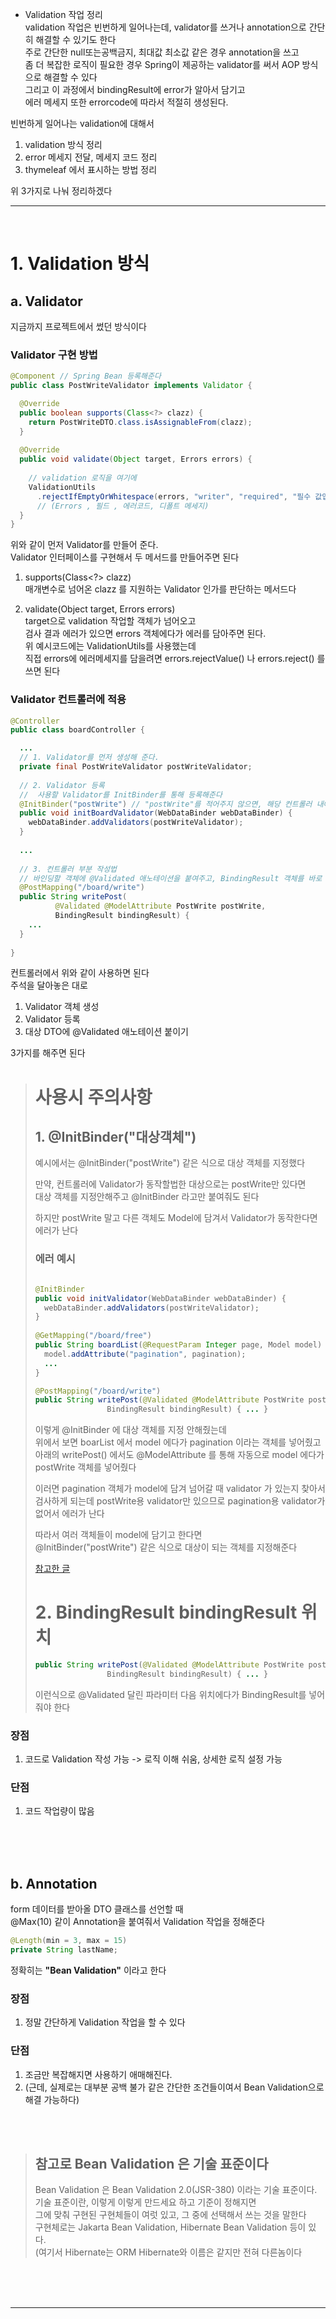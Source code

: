 - Validation 작업 정리  
validation 작업은 빈번하게 일어나는데, validator를 쓰거나 annotation으로 간단히 해결할 수 있기도 한다  
주로 간단한 null또는공백금지, 최대값 최소값 같은 경우 annotation을 쓰고  
좀 더 복잡한 로직이 필요한 경우 Spring이 제공하는 validator를 써서 AOP 방식으로 해결할 수 있다  
그리고 이 과정에서 bindingResult에 error가 알아서 담기고  
에러 메세지 또한 errorcode에 따라서 적절히 생성된다.  
  
빈번하게 일어나는 validation에 대해서   
  
1. validation 방식 정리  
2. error 메세지 전달, 메세지 코드 정리  
3. thymeleaf 에서 표시하는 방법 정리  
  
위 3가지로 나눠 정리하겠다  

--- 
  
<br>  
  

# 1. Validation 방식  
  
## a. Validator  
지금까지 프로젝트에서 썼던 방식이다  
  
### Validator 구현 방법  
```java
@Component // Spring Bean 등록해준다
public class PostWriteValidator implements Validator {

  @Override
  public boolean supports(Class<?> clazz) {
    return PostWriteDTO.class.isAssignableFrom(clazz);
  }
  
  @Override
  public void validate(Object target, Errors errors) {
    
    // validation 로직을 여기에
    ValidationUtils
      .rejectIfEmptyOrWhitespace(errors, "writer", "required", "필수 값입니다.");   
      // (Errors , 필드 , 에러코드, 디폴트 메세지)
  }
}
```

위와 같이 먼저 Validator를 만들어 준다.  
Validator 인터페이스를 구현해서 두 메서드를 만들어주면 된다  
  
1. supports(Class\<?> clazz)    
매개변수로 넘어온 clazz 를 지원하는 Validator 인가를 판단하는 메서드다  
  
2. validate(Object target, Errors errors)  
target으로 validation 작업할 객체가 넘어오고   
검사 결과 에러가 있으면 errors 객체에다가 에러를 담아주면 된다.  
위 예시코드에는 ValidationUtils를 사용했는데   
직접 errors에 에러메세지를 담을려면 errors.rejectValue() 나 errors.reject() 를 쓰면 된다  
  
### Validator 컨트롤러에 적용  
```java
@Controller
public class boardController {

  ...
  // 1. Validator를 먼저 생성해 준다.
  private final PostWriteValidator postWriteValidator;
  
  // 2. Validator 등록  
  //  사용할 Validator를 InitBinder를 통해 등록해준다   
  @InitBinder("postWrite") // "postWrite"를 적어주지 않으면, 해당 컨트롤러 내에 다른 바인딩 작업에서 영향을 미친다  
  public void initBoardValidator(WebDataBinder webDataBinder) {
    webDataBinder.addValidators(postWriteValidator);
  }
  
  ...
  
  // 3. 컨트롤러 부분 작성법
  // 바인딩할 객체에 @Validated 애노테이션을 붙여주고, BindingResult 객체를 바로 다음 파라미터로 붙여준다  
  @PostMapping("/board/write")
  public String writePost(
          @Validated @ModelAttribute PostWrite postWrite,
          BindingResult bindingResult) {
    ...   
  }
  
}
```
  
컨트롤러에서 위와 같이 사용하면 된다   
주석을 달아놓은 대로   
  
1. Validator 객체 생성   
2. Validator 등록   
3. 대상 DTO에 @Validated 애노테이션 붙이기  
  
3가지를 해주면 된다  
  
> # 사용시 주의사항  
> ## 1. @InitBinder("대상객체")  
> 예시에서는 @InitBinder("postWrite") 같은 식으로 대상 객체를 지정했다  
>   
> 만약, 컨트롤러에 Validator가 동작할법한 대상으로는 postWrite만 있다면     
> 대상 객체를 지정안해주고 @InitBinder 라고만 붙여줘도 된다  
>   
> 하지만 postWrite 말고 다른 객체도 Model에 담겨서 Validator가 동작한다면 에러가 난다  
>   
> ### 에러 예시
> ```java
> 
> @InitBinder
> public void initValidator(WebDataBinder webDataBinder) { 
>   webDataBinder.addValidators(postWriteValidator);
> }  
>   
> @GetMapping("/board/free")
> public String boardList(@RequestParam Integer page, Model model) { 
>   model.addAttribute("pagination", pagination);
>   ...
> }
> 
> @PostMapping("/board/write")
> public String writePost(@Validated @ModelAttribute PostWrite postWrite,
>                 BindingResult bindingResult) { ... }
> ```
> 이렇게 @InitBinder 에 대상 객체를 지정 안해줬는데  
> 위에서 보면 boarList 에서 model 에다가 pagination 이라는 객체를 넣어줬고  
> 아래의 writePost() 에서도 @ModelAttribute 를 통해 자동으로 model 에다가 postWrite 객체를 넣어줬다  
>   
> 이러면 pagination 객체가 model에 담겨 넘어갈 때 validator 가 있는지 찾아서 검사하게 되는데 
> postWrite용 validator만 있으므로 pagination용 validator가 없어서 에러가 난다    
>  
> 따라서 여러 객체들이 model에 담기고 한다면  
> @InitBinder("postWrite") 같은 식으로 대상이 되는 객체를 지정해준다  
>  
> [참고한 글](https://www.inflearn.com/questions/280541)  
>    
>    
> # 2. BindingResult bindingResult 위치  
> ```java  
> public String writePost(@Validated @ModelAttribute PostWrite postWrite,
>                 BindingResult bindingResult) { ... }
> ```  
> 이런식으로 @Validated 달린 파라미터 다음 위치에다가 BindingResult를 넣어줘야 한다  
> 
  
### 장점
1. 코드로 Validation 작성 가능 -> 로직 이해 쉬움, 상세한 로직 설정 가능
  
### 단점  
1. 코드 작업량이 많음  

<br><br><br>  

## b. Annotation 
form 데이터를 받아올 DTO 클래스를 선언할 때   
\@Max(10) 같이 Annotation을 붙여줘서 Validation 작업을 정해준다   
  
```java
@Length(min = 3, max = 15)
private String lastName;
``` 
  
정확히는 **"Bean Validation"** 이라고 한다  
  
### 장점 
1. 정말 간단하게 Validation 작업을 할 수 있다  

### 단점  
1. 조금만 복잡해지면 사용하기 애매해진다.   
2. (근데, 실제로는 대부분 공백 불가 같은 간단한 조건들이여서 Bean Validation으로 해결 가능하다)  
  
<br><br>  
   
> ## 참고로 Bean Validation 은 기술 표준이다   
> Bean Validation 은 Bean Validation 2.0(JSR-380) 이라는 기술 표준이다.  
> 기술 표준이란, 이렇게 이렇게 만드세요 하고 기준이 정해지면  
> 그에 맞춰 구현된 구현체들이 여럿 있고, 그 중에 선택해서 쓰는 것을 말한다  
> 구현체로는 Jakarta Bean Validation, Hibernate Bean Validation 등이 있다.  
> (여기서 Hibernate는 ORM Hibernate와 이름은 같지만 전혀 다른놈이다  
    
<br><br><br>  

---







